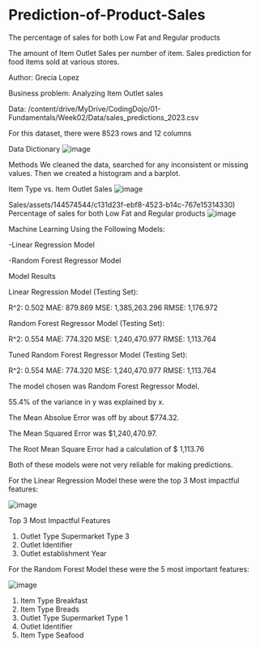 # Prediction-of-Product-Sales


The percentage of sales for both Low Fat and Regular products



The amount of Item Outlet Sales per number of item.
Sales prediction for food items sold at various stores.

Author: Grecia Lopez

Business problem:
Analyzing Item Outlet sales

Data:
/content/drive/MyDrive/CodingDojo/01-Fundamentals/Week02/Data/sales_predictions_2023.csv

For this dataset, there were 8523 rows and 12 columns

Data Dictionary
![image](https://github.com/Bettylu0608/Prediction-of-Product-Sales/assets/144574544/6a793cef-f3d7-44bd-a2a8-8ff2ef896696)


Methods
We cleaned the data, searched for any inconsistent or missing values.
Then we created a histogram and a barplot.

Item Type vs. Item Outlet Sales
![image](https://github.com/Bettylu0608/Prediction-of-Product-Sales/assets/144574544/78b66019-3926-44f3-9e55-2e0c37d10bb5)

Sales/assets/144574544/c131d23f-ebf8-4523-b14c-767e15314330)
Percentage of sales for both Low Fat and Regular products
![image](https://github.com/Bettylu0608/Prediction-of-Product-Sales/assets/144574544/f40767dc-0e93-4d70-9e16-a4ef1f35c9e5)

Machine Learning Using the Following Models:

-Linear Regression Model

-Random Forest Regressor Model

Model Results

Linear Regression Model (Testing Set):

R^2: 0.502
MAE: 879.869
MSE: 1,385,263.296
RMSE: 1,176.972

Random Forest Regressor Model (Testing Set):

R^2: 0.554
MAE: 774.320
MSE: 1,240,470.977
RMSE: 1,113.764

Tuned Random Forest Regressor Model (Testing Set):

R^2: 0.554
MAE: 774.320
MSE: 1,240,470.977
RMSE: 1,113.764


The model chosen was Random Forest Regressor Model. 

55.4% of the variance in y was explained by x.

The Mean Absolue Error was off by about $774.32.

The Mean Squared Error was $1,240,470.97.

The Root Mean Square Error had a calculation of $ 1,113.76

Both of these models were not very reliable for making predictions. 

For the Linear Regression Model these were the top 3 Most impactful features:

![image](https://github.com/Bettylu0608/Prediction-of-Product-Sales/assets/144574544/46e19f3b-8ae0-417e-86d1-34046a8e3fd4)

Top 3 Most Impactful Features
1. Outlet Type Supermarket Type 3
2. Outlet Identifier
3. Outlet establishment Year

For the Random Forest Model these were the 5 most important features:

![image](https://github.com/Bettylu0608/Prediction-of-Product-Sales/assets/144574544/aa49f047-9d37-49ee-8340-df4832349eea)


1. Item Type Breakfast
2. Item Type Breads
3. Outlet Type Supermarket Type 1
4. Outlet Identifier
5. Item Type Seafood







